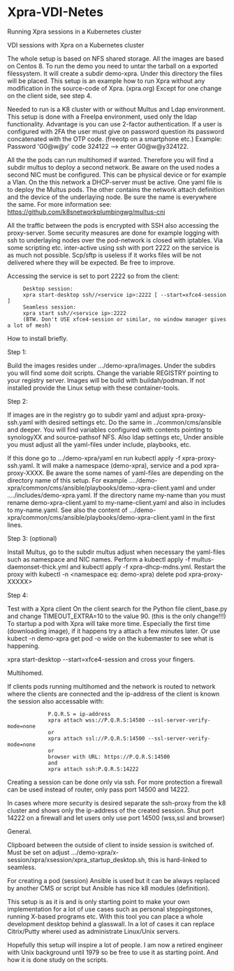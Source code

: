 # Xpra-VDI-Netes
Running Xpra sessions in a Kubernetes cluster

 VDI sessions with Xpra on a Kubernetes cluster

 The whole setup is based on NFS shared storage. All the images are
 based on Centos 8. To run the demo you need to untar the tarball
 on a exported filessystem.
 It will create a subdir demo-xpra. Under this directory the files
 will be placed. This setup is an example how to run Xpra without any
 modification in the source-code of Xpra. (xpra.org) Except for one change on the
 client side, see step 4.

 Needed to run is a K8 cluster with or without Multus and Ldap environment. 
 This setup is done with a FreeIpa environment, used only the ldap functionality.
 Advantage is you can use 2-factor authentication. If a user is configured
 with 2FA the user must give on password question its password concatenated 
 with the OTP code. (freeotp on a smartphone etc.) Example:
 Password 'G0@w@y' code 324122 --> enter G0@w@y324122. 

 All the the pods can run multihomed if wanted. Therefore you will find a subdir
 multus to deploy a second network. Be aware on the used nodes a second NIC
 must be configured. This can be physical device or for example a Vlan. On the this 
 network a DHCP-server must be active. One yaml file is to deploy the
 Multus pods. The other contains the network attach definition and the 
 device of the underlaying node. Be sure the name is everywhere the same.
 For more information see: https://github.com/k8snetworkplumbingwg/multus-cni
 
 All the traffic between the pods is encrypted with SSH also accessing the
 proxy-server. Some security measures are done for example logging with ssh to
 underlaying nodes over the pod-network is closed with iptables.
 Via some scripting etc. inter-active using ssh with port 2222 on the service is 
 as much not possible. Scp/sftp is useless if it works files will be not delivered 
 where they will be expected. 
 Be free to improve.

 Accessing the service is set to port 2222 so from the client:

         Desktop session:
         xpra start-desktop ssh//<service ip>:2222 [ --start=xfce4-session ]
         Seamless session:
         xpra start ssh//<service ip>:2222 
         (BTW. Don't USE xfce4-session or similar, no window manager gives a lot of mesh)

          
 How to install briefly.

 Step 1:

 Build the images resides under .../demo-xpra/images. Under the subdirs
 you will find some doit scripts. Change the variable REGISTRY pointing
 to your registry server.
 Images will be build with buildah/podman. If not installed provide the 
 Linux setup with these container-tools. 

 Step 2: 

 If images are in the registry go to subdir yaml and adjust xpra-proxy-ssh.yaml
 with desired settings etc. Do the same in ../common/cms/ansible and deeper.
 You will find variables configured with contents pointing to synologyXX 
 and source-pathsof NFS. Also ldap settings etc,
 Under ansible you must adjust all the yaml-files under include, playbooks, etc.

 If this done go to .../demo-xpra/yaml en run kubectl apply -f xpra-proxy-ssh.yaml.
 It will make a namespace (demo-xpra), service and a pod xpra-proxy-XXXX.
 Be aware the some names of yaml-files are depending on the directory name of this setup.
 For example ..../demo-xpra/common/cms/ansible/playbooks/demo-xpra-client.yaml and under
 ..../includes/demo-xpra.yaml.  If the directory name my-name than you must rename 
 demo-xpra-client.yaml to my-name-client.yaml and also in includes
 to my-name.yaml.
 See also the content of .../demo-xpra/common/cms/ansible/playbooks/demo-xpra-client.yaml
 in the first lines.

 Step 3: (optional)

 Install Multus, go to the subdir multus adjust when necessary the yaml-files such as
 namespace and NIC names. Perform a kubectl apply -f multus-daemonset-thick.yml and
 kubectl apply -f xpra-dhcp-mdns.yml.
 Restart the proxy with kubectl -n <namespace eq: demo-xpra) delete pod xpra-proxy-XXXXX>

 Step 4:

 Test with a Xpra client 
 On the client search for the Python file client_base.py and change TIMEOUT_EXTRA=10 to the
 value 90. (this is the only change!!!) To startup a pod with Xpra will take more time. Especially the first time
 (downloading image), if it happens try a attach a few minutes
 later. Or use kubect -n demo-xpra get pod -o wide on the kubemaster to see what
 is happening.

 xpra start-desktop --start=xfce4-session and cross your fingers.

 Multihomed.

 If clients pods running multihomed and the network is routed to network where the clients
 are connected and the ip-address of the client is known the session also accessable with:

                 P.Q.R.S = ip-address
                 xpra attach wss://P.Q.R.S:14500 --ssl-server-verify-mode=none 
                 or 
                 xpra attach ssl://P.Q.R.S:14500 --ssl-server-verify-mode=none 
                 or
                 browser with URL: https://P.Q.R.S:14500
                 and
                 xpra attach ssh:P.Q.R.S:14222

 Creating a session can be done only via ssh. For more protection a firewall can be used instead
 of router, only pass port 14500 and 14222.

 In cases where more security is desired separate the ssh-proxy from the k8 cluster and shows
 only the ip-address of the created session. Shut port 14222 on a firewall and let users 
 only use port 14500 (wss,ssl and browser)

 General.

 Clipboard between the outside of client to inside session is switched of. Must be set on adjust 
 .../demo-xpra/x-session/xpra/xsession/xpra_startup_desktop.sh, this is hard-linked to seamless.

 For creating a pod (session) Ansible is used but it can be always replaced by another CMS or script
 but Ansible has nice k8 modules (definition).

 This setup is as it is and is only starting point to make your own implementation for a lot of use
 cases such as personal steppingstones, running X-based programs etc. With this tool you can place
 a whole development desktop behind a glasswall. In a lot of cases it can replace Citrix/Putty wherei
 used as administrate Linux/Unix servers.

 Hopefully this setup will inspire a lot of people. I am now a retired engineer with Unix background
 until 1979 so be free to use it as starting point. And how it is done study on the scripts.

